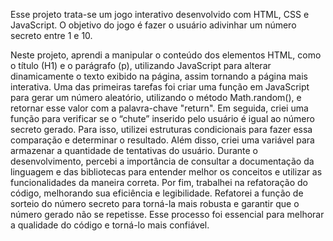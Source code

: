Esse projeto trata-se um jogo interativo desenvolvido com HTML, CSS e JavaScript. O objetivo do jogo é fazer o usuário adivinhar um número secreto entre 1 e 10. 

Neste projeto, aprendi a manipular o conteúdo dos elementos HTML, como o título (H1) e o parágrafo (p), utilizando JavaScript para alterar dinamicamente o texto exibido na página, assim tornando a página mais interativa.
Uma das primeiras tarefas foi criar uma função em JavaScript para gerar um número aleatório, utilizando o método Math.random(), e retornar esse valor com a palavra-chave "return".
Em seguida, criei uma função para verificar se o “chute” inserido pelo usuário é igual ao número secreto gerado. Para isso, utilizei estruturas condicionais para fazer essa comparação e determinar o resultado. Além disso, criei uma variável para armazenar a quantidade de tentativas do usuário.
Durante o desenvolvimento, percebi a importância de consultar a documentação da linguagem e das bibliotecas para entender melhor os conceitos e utilizar as funcionalidades da maneira correta.
Por fim, trabalhei na refatoração do código, melhorando sua eficiência e legibilidade. Refatorei a função de sorteio do número secreto para torná-la mais robusta e garantir que o número gerado não se repetisse. Esse processo foi essencial para melhorar a qualidade do código e torná-lo mais confiável.
